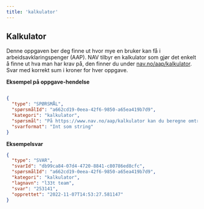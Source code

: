 ```yaml
---
title: 'kalkulator'
---
```


## Kalkulator

Denne oppgaven ber deg finne ut hvor mye en bruker kan få i arbeidsavklaringspenger (AAP).
NAV tilbyr en kalkulator som gjør det enkelt å finne ut hva man har krav på, den finner du under [nav.no/aap/kalkulator](https://www.nav.no/aap/kalkulator).
Svar med korrekt sum i kroner for hver oppgave.

**Eksempel på oppgave-hendelse**

```json

{
  "type": "SPØRSMÅL",
  "spørsmålId": "a662cd19-0eea-42f6-9850-a65ea419b7d9",
  "kategori": "kalkulator",
  "spørsmål": "På https://www.nav.no/aap/kalkulator kan du beregne omtrent hvor mye du får i AAP. Du er 69 år og ble syk i 2014. Du har ingen inntekt, har ikke AAP, eller en jobb. Barn har du heller ikke. Hva kan du omtrent få i året?",
  "svarformat": "Int som string"
}
```

**Eksempelsvar**

``` json
{
  "type": "SVAR",
  "svarId": "db99ca84-07d4-4720-8841-c80786ed8cfc",
  "spørsmålId": "a662cd19-0eea-42f6-9850-a65ea419b7d9",
  "kategori": "kalkulator",
  "lagnavn": "l33t team",
  "svar": "253141",
  "opprettet": "2022-11-07T14:53:27.581147"
}
```
